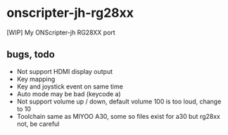 # onscripter-jh-rg28xx
[WIP] My ONScripter-jh RG28XX port

## bugs, todo  
* Not support HDMI display output
* Key mapping  
* Key and joystick event on same time
* Auto mode may be bad (keycode a)  
* Not support volume up / down, default volume 100 is too loud, change to 10
* Toolchain same as MIYOO A30, some so files exist for a30 but rg28xx not, be careful  
